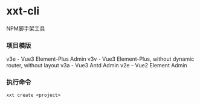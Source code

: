# xxt-cli
NPM脚手架工具

### 项目模版
v3e - Vue3 Element-Plus Admin
v3v - Vue3 Element-Plus, without dynamic router, without layout
v3a - Vue3 Antd Admin
v2e - Vue2 Element Admin
### 执行命令
```
xxt create <project>
```
